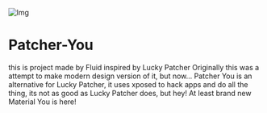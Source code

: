 ![Img](https://raw.githubusercontent.com/fluid-developer/fluid-developer.github.io/main/logos/PatcherU-logo.png)

# Patcher-You
this is project made by Fluid inspired by Lucky Patcher  Originally this was a attempt to make modern design version of it, but now...  Patcher You is an alternative for Lucky Patcher, it uses xposed to hack apps and do all the thing, its not as good as Lucky Patcher does, but hey! At least brand new Material You is here!
